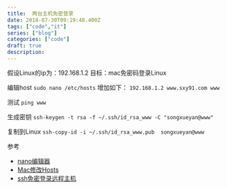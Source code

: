 ```yaml
---
title:  两台主机免密登录
date: 2018-07-30T09:19:48.400Z
tags: ["code","it"]
series: ["blog"]
categories: ["code"]
draft: true
description:
---
```


假设Linux的ip为：192.168.1.2
目标：mac免密码登录Linux

编辑host
`sudo nano /etc/hosts`
增加如下：
`192.168.1.2 www.sxy91.com www`

测试
`ping www`

生成密钥
`ssh-keygen -t rsa -f ~/.ssh/id_rsa_www -C "songxueyan@www"`

复制到Linux
`ssh-copy-id -i ~/.ssh/id_rsa_www.pub  songxueyan@www`

参考
- [nano编辑器](https://www.vpser.net/manage/nano.html)
- [Mac修改Hosts](https://www.jianshu.com/p/752211238c1b)
- [ssh免密登录远程主机](https://blog.csdn.net/feinifi/article/details/78213297)
